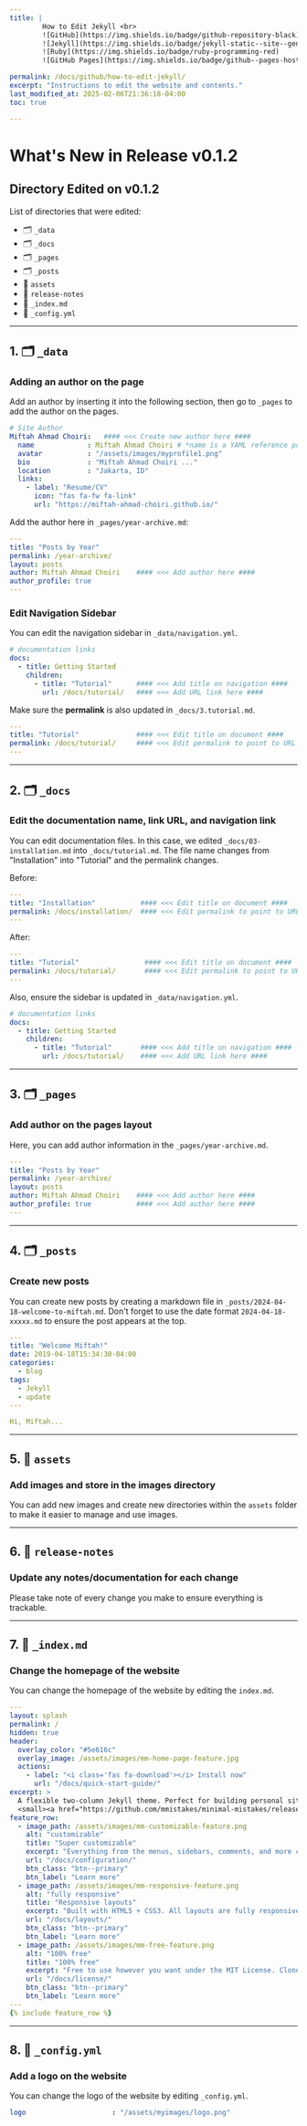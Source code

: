 ```yaml
---
title: | 
        How to Edit Jekyll <br>
        ![GitHub](https://img.shields.io/badge/github-repository-black)
        ![Jekyll](https://img.shields.io/badge/jekyll-static--site--generator-blue)
        ![Ruby](https://img.shields.io/badge/ruby-programming-red)
        ![GitHub Pages](https://img.shields.io/badge/github--pages-hosting-green)

permalink: /docs/github/how-to-edit-jekyll/
excerpt: "Instructions to edit the website and contents."
last_modified_at: 2025-02-06T21:36:18-04:00
toc: true

---
```

# What's New in Release v0.1.2

## Directory Edited on v0.1.2
List of directories that were edited:
- 🗂️ `_data`
- 🗂️ `_docs`
- 🗂️ `_pages`
- 🗂️ `_posts`
- 📂 `assets`
- 📂 `release-notes`
- 📄 `_index.md`
- 🔧 `_config.yml`

-----------------------------------

## 1. 🗂️ **`_data`**
### Adding an author on the page
Add an author by inserting it into the following section, then go to `_pages` to add the author on the pages.

```yaml
# Site Author
Miftah Ahmad Choiri:   #### <<< Create new author here ####
  name             : Miftah Ahmad Choiri # *name is a YAML reference pointing to the &anchor earlier
  avatar           : "/assets/images/myprofile1.png"
  bio              : "Miftah Ahmad Choiri ..."
  location         : "Jakarta, ID"
  links:
    - label: "Resume/CV"
      icon: "fas fa-fw fa-link"
      url: "https://miftah-ahmad-choiri.github.io/"
```

Add the author here in `_pages/year-archive.md`:

```yaml
---
title: "Posts by Year"
permalink: /year-archive/
layout: posts
author: Miftah Ahmad Choiri    #### <<< Add author here ####
author_profile: true
---
```

### Edit Navigation Sidebar
You can edit the navigation sidebar in `_data/navigation.yml`.

```yaml
# documentation links
docs:
  - title: Getting Started
    children:
      - title: "Tutorial"      #### <<< Add title on navigation ####
        url: /docs/tutorial/   #### <<< Add URL link here ####
```

Make sure the **permalink** is also updated in `_docs/3.tutorial.md`.

```yaml
---
title: "Tutorial"              #### <<< Edit title on document ####
permalink: /docs/tutorial/     #### <<< Edit permalink to point to URL ####
---
```
-----------------------

## 2. 🗂️ **`_docs`**
### Edit the documentation name, link URL, and navigation link
You can edit documentation files. In this case, we edited `_docs/03-installation.md` into `_docs/tutorial.md`. The file name changes from "Installation" into "Tutorial" and the permalink changes.

Before:

```yaml
---
title: "Installation"           #### <<< Edit title on document ####
permalink: /docs/installation/  #### <<< Edit permalink to point to URL ####
---
```

After:

```yaml
---
title: "Tutorial"                #### <<< Edit title on document ####
permalink: /docs/tutorial/       #### <<< Edit permalink to point to URL ####
---
```

Also, ensure the sidebar is updated in `_data/navigation.yml`.

```yaml
# documentation links
docs:
  - title: Getting Started
    children:
      - title: "Tutorial"       #### <<< Add title on navigation ####
        url: /docs/tutorial/    #### <<< Add URL link here ####
```
-------------------------
## 3. 🗂️ **`_pages`**
### Add author on the pages layout
Here, you can add author information in the `_pages/year-archive.md`.

```yaml
---
title: "Posts by Year"
permalink: /year-archive/
layout: posts
author: Miftah Ahmad Choiri    #### <<< Add author here #### 
author_profile: true           #### <<< Add author here ####
---
```
---------------------------
## 4. 🗂️ **`_posts`**
### Create new posts
You can create new posts by creating a markdown file in `_posts/2024-04-18-welcome-to-miftah.md`. Don't forget to use the date format `2024-04-18-xxxxx.md` to ensure the post appears at the top.

```yaml
---
title: "Welcome Miftah!"
date: 2019-04-18T15:34:30-04:00
categories:
  - blog
tags:
  - Jekyll
  - update
---

Hi, Miftah...
```
---------------------------
## 5. 📂 **`assets`**
### Add images and store in the images directory
You can add new images and create new directories within the `assets` folder to make it easier to manage and use images.

---------------------
## 6. 📂 **`release-notes`**
### Update any notes/documentation for each change
Please take note of every change you make to ensure everything is trackable.

----------------------
## 7. 📄 **`_index.md`**
### Change the homepage of the website
You can change the homepage of the website by editing the `index.md`.

```yaml
---
layout: splash
permalink: /
hidden: true
header:
  overlay_color: "#5e616c"
  overlay_image: /assets/images/mm-home-page-feature.jpg
  actions:
    - label: "<i class='fas fa-download'></i> Install now"
      url: "/docs/quick-start-guide/"
excerpt: >
  A flexible two-column Jekyll theme. Perfect for building personal sites, blogs, and portfolios.<br />
  <small><a href="https://github.com/mmistakes/minimal-mistakes/releases/tag/4.26.2">Latest release v4.26.2</a></small>
feature_row:
  - image_path: /assets/images/mm-customizable-feature.png
    alt: "customizable"
    title: "Super customizable"
    excerpt: "Everything from the menus, sidebars, comments, and more can be configured or set with YAML Front Matter."
    url: "/docs/configuration/"
    btn_class: "btn--primary"
    btn_label: "Learn more"
  - image_path: /assets/images/mm-responsive-feature.png
    alt: "fully responsive"
    title: "Responsive layouts"
    excerpt: "Built with HTML5 + CSS3. All layouts are fully responsive with helpers to augment your content."
    url: "/docs/layouts/"
    btn_class: "btn--primary"
    btn_label: "Learn more"
  - image_path: /assets/images/mm-free-feature.png
    alt: "100% free"
    title: "100% free"
    excerpt: "Free to use however you want under the MIT License. Clone it, fork it, customize it... whatever!"
    url: "/docs/license/"
    btn_class: "btn--primary"
    btn_label: "Learn more"      
---
{% include feature_row %}
```
-------------------
## 8. 🔧 **`_config.yml`**
### Add a logo on the website
You can change the logo of the website by editing `_config.yml`.

```yaml
logo                     : "/assets/myimages/logo.png"
```


















<!-- Scroll to Top Button -->
<button onclick="scrollToTop()" id="scrollToTopBtn" title="Go to top">㐃</button>

<style>
  /* Style for the button */
  #scrollToTopBtn {
    display: none; /* Hidden by default */
    position: fixed; /* Fixed/sticky position */
    bottom: 20px; /* Place the button at the bottom of the page */
    right: 20px; /* Place the button 20px from the right */
    z-index: 99; /* Make sure it does not overlap */
    border: none; /* Remove borders */
    outline: none; /* Remove outline */
    background-color: #555; /* Set a background color */
    color: white; /* Text color */
    cursor: pointer; /* Add a mouse pointer on hover */
    padding: 20px; /* Some padding */
    border-radius: 20px; /* Rounded corners */
    font-size: 15px; /* Increase font size */
  }
  #scrollToTopBtn:hover {
    background-color: #111; /* Darker background on hover */
  }
</style>

<script defer>
  // Show the button when scrolling down
  window.onscroll = function() {
    let btn = document.getElementById("scrollToTopBtn");
    if (document.body.scrollTop > 20 || document.documentElement.scrollTop > 20) {
      btn.style.display = "block";
    } else {
      btn.style.display = "none";
    }
  };

  // Scroll to top function
  function scrollToTop() {
    window.scrollTo({ top: 0, behavior: 'smooth' });
  }
</script>